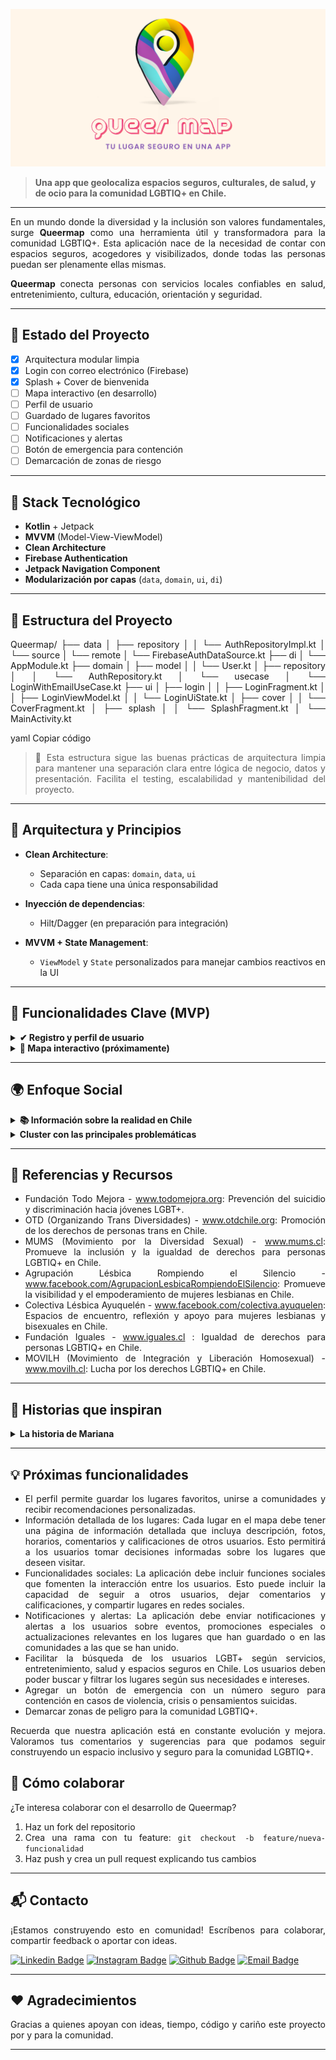 ![Queermap Banner](Queermapbanner.png)


> **Una app que geolocaliza espacios seguros, culturales, de salud, y de ocio para la comunidad LGBTIQ+ en Chile.**

---

<div align="justify">

En un mundo donde la diversidad y la inclusión son valores fundamentales, surge **Queermap** como una herramienta útil y transformadora para la comunidad LGBTIQ+. Esta aplicación nace de la necesidad de contar con espacios seguros, acogedores y visibilizados, donde todas las personas puedan ser plenamente ellas mismas.

**Queermap** conecta personas con servicios locales confiables en salud, entretenimiento, cultura, educación, orientación y seguridad.

---

## 🚀 Estado del Proyecto

- [x] Arquitectura modular limpia
- [x] Login con correo electrónico (Firebase)
- [x] Splash + Cover de bienvenida
- [ ] Mapa interactivo (en desarrollo)
- [ ] Perfil de usuario
- [ ] Guardado de lugares favoritos
- [ ] Funcionalidades sociales
- [ ] Notificaciones y alertas
- [ ] Botón de emergencia para contención
- [ ] Demarcación de zonas de riesgo

---

## 🧠 Stack Tecnológico

- **Kotlin** + Jetpack
- **MVVM** (Model-View-ViewModel)
- **Clean Architecture**
- **Firebase Authentication**
- **Jetpack Navigation Component**
- **Modularización por capas** (`data`, `domain`, `ui`, `di`)

---

## 📁 Estructura del Proyecto

Queermap/
├── data
│ ├── repository
│ │ └── AuthRepositoryImpl.kt
│ └── source
│ └── remote
│ └── FirebaseAuthDataSource.kt
├── di
│ └── AppModule.kt
├── domain
│ ├── model
│ │ └── User.kt
│ ├── repository
│ │ └── AuthRepository.kt
│ └── usecase
│ └── LoginWithEmailUseCase.kt
├── ui
│ ├── login
│ │ ├── LoginFragment.kt
│ │ ├── LoginViewModel.kt
│ │ └── LoginUiState.kt
│ ├── cover
│ │ └── CoverFragment.kt
│ ├── splash
│ │ └── SplashFragment.kt
│ └── MainActivity.kt

yaml
Copiar código

> 🔹 Esta estructura sigue las buenas prácticas de arquitectura limpia para mantener una separación clara entre lógica de negocio, datos y presentación. Facilita el testing, escalabilidad y mantenibilidad del proyecto.

---

## 🧩 Arquitectura y Principios

- **Clean Architecture**:
    - Separación en capas: `domain`, `data`, `ui`
    - Cada capa tiene una única responsabilidad

- **Inyección de dependencias**:
    - Hilt/Dagger (en preparación para integración)

- **MVVM + State Management**:
    - `ViewModel` y `State` personalizados para manejar cambios reactivos en la UI

---
## 📌 Funcionalidades Clave (MVP)

<details>
<summary><b>✔ Registro y perfil de usuario</b></summary>
Los usuarios pueden registrarse mediante correo electrónico y crear su perfil inicial usando Firebase Authentication.
</details>

<details>
<summary><b>📍 Mapa interactivo (próximamente)</b></summary>
El corazón de la aplicación será un mapa donde las personas podrán ubicar y compartir espacios seguros y relevantes para la comunidad LGBTIQ+.
</details>

---

## 🌍 Enfoque Social

<details>
<summary><b>📚 Información sobre la realidad en Chile</b></summary>

Aunque Chile ha avanzado en leyes de igualdad, persisten desafíos como los crímenes de odio, discriminación laboral y exclusión social. Queermap busca combatir estas barreras desde la tecnología, visibilizando lugares seguros, iniciativas comunitarias y recursos críticos para el bienestar.

</details>

<details>  
<summary><b>Cluster con las principales problemáticas</b></summary>
<br>

![cluster](clustermap.png)

</details>

---

## 🧪 Referencias y Recursos

  - Fundación Todo Mejora - www.todomejora.org: Prevención del suicidio y discriminación hacia jóvenes LGBT+.
  - OTD (Organizando Trans Diversidades) - www.otdchile.org: Promoción de los derechos de personas trans en Chile.
  - MUMS (Movimiento por la Diversidad Sexual) - www.mums.cl: Promueve la inclusión y la igualdad de derechos para personas LGBTIQ+ en Chile.
  - Agrupación Lésbica Rompiendo el Silencio - www.facebook.com/AgrupacionLesbicaRompiendoElSilencio: Promueve la visibilidad y el empoderamiento de mujeres lesbianas en Chile.
  - Colectiva Lésbica Ayuquelén - www.facebook.com/colectiva.ayuquelen: Espacios de encuentro, reflexión y apoyo para mujeres lesbianas y bisexuales en Chile.
  - Fundación Iguales - www.iguales.cl : Igualdad de derechos para personas LGBTIQ+ en Chile.
  - MOVILH (Movimiento de Integración y Liberación Homosexual) - www.movilh.cl: Lucha por los derechos LGBTIQ+ en Chile.

---

## 📖 Historias que inspiran

<details>
<summary><b>La historia de Mariana</b></summary>

En un rincón de Viña del Mar, una joven lesbiana llamada Mariana buscaba desesperadamente un espacio seguro donde poder ser ella misma, expresar su amor y conectar con otros individuos que compartieran su realidad. Pero se encontró con un muro de discriminación y desconocimiento. Fue entonces cuando descubrió Queermap, un mapa digital que prometía una experiencia transformadora.
Con solo un toque en su pantalla, Mariana se adentró en un mundo de colores vibrantes que reflejaban su identidad y respetaban la diversidad. Encontró una amplia gama de servicios, desde entretenimiento hasta salud y orientación, todo diseñado específicamente para satisfacer las necesidades de la comunidad LGBT+.

Pero Queermap no solo se trataba de encontrar lugares y servicios, sino también de enfrentar desafíos más profundos. La aplicación estaba comprometida con la prevención del suicidio en la comunidad LGBT+ y ofrecía recursos y enlaces a organizaciones que brindaban apoyo y ayuda en momentos difíciles.

Mariana encontró una comunidad que la apoyaba en su viaje personal y juntos desafiaron la discriminación, luchando por la igualdad de derechos. La aplicación se convirtió en un faro de esperanza y en un catalizador para el cambio social, abriendo puertas y corazones en un camino hacia un futuro más inclusivo y respetuoso.

</details>

---

## 💡 Próximas funcionalidades

  - El perfil permite guardar los lugares favoritos, unirse a comunidades y recibir recomendaciones personalizadas.
  - Información detallada de los lugares: Cada lugar en el mapa debe tener una página de información detallada que incluya descripción, fotos, horarios, comentarios y calificaciones de otros usuarios. Esto permitirá a los usuarios tomar decisiones informadas sobre los lugares que deseen visitar.
  - Funcionalidades sociales: La aplicación debe incluir funciones sociales que fomenten la interacción entre los usuarios. Esto puede incluir la capacidad de seguir a otros usuarios, dejar comentarios y calificaciones, y compartir lugares en redes sociales.
  - Notificaciones y alertas: La aplicación debe enviar notificaciones y alertas a los usuarios sobre eventos, promociones especiales o actualizaciones relevantes en los lugares que han guardado o en las comunidades a las que se han unido.
  - Facilitar la búsqueda de los usuarios LGBT+ según servicios, entretenimiento, salud y espacios seguros en Chile. Los usuarios deben poder buscar y filtrar los lugares según sus necesidades e intereses.
  - Agregar un botón de emergencia con un número seguro para contención en casos de violencia, crisis o pensamientos suicidas.
  - Demarcar zonas de peligro para la comunidad LGBTIQ+.

Recuerda que nuestra aplicación está en constante evolución y mejora. Valoramos tus comentarios y sugerencias para que podamos seguir construyendo un espacio inclusivo y seguro para la comunidad LGBTIQ+.


## 🧪 Cómo colaborar

¿Te interesa colaborar con el desarrollo de Queermap?

1. Haz un fork del repositorio
2. Crea una rama con tu feature: `git checkout -b feature/nueva-funcionalidad`
3. Haz push y crea un pull request explicando tus cambios

---

## 📬 Contacto

¡Estamos construyendo esto en comunidad! Escríbenos para colaborar, compartir feedback o aportar con ideas.

[![Linkedin Badge](https://img.shields.io/badge/-javimutis-blue?style=flat-square&logo=Linkedin&logoColor=white&link=https://www.linkedin.com/in/javimutis/)](https://www.linkedin.com/in/javimutis/)
[![Instagram Badge](https://img.shields.io/badge/-javi.mutis-E4405F?style=flat-square&labelColor=E4405F&logo=instagram&logoColor=white&link=https://www.instagram.com/javi.mutis/)](https://www.instagram.com/javi.mutis/)
[![Github Badge](https://img.shields.io/badge/-javimutis-black?style=flat-square&logo=github&logoColor=white&link=https://github.com/javimutis)](https://github.com/javimutis)
[![Email Badge](https://img.shields.io/badge/-javimutisdev%40gmail.com-red?style=flat-square&logo=gmail&logoColor=white&link=mailto:javimutisdev%40gmail.com)](mailto:javimutisdev@gmail.com)

---

## ❤️ Agradecimientos

Gracias a quienes apoyan con ideas, tiempo, código y cariño este proyecto por y para la comunidad.

---

</div>